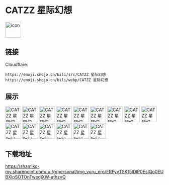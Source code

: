 # CATZZ 星际幻想
<img src="https://emoji.shojo.cn/bili/src/CATZZ 星际幻想/icon.png" width="50" height="50" alt="icon">

## 链接
Cloudflare:
```
https://emoji.shojo.cn/bili/src/CATZZ 星际幻想
https://emoji.shojo.cn/bili/webp/CATZZ 星际幻想
```
## 展示
<img src="https://emoji.shojo.cn/bili/src/CATZZ 星际幻想/CATZZ 星际幻想-你真棒.png" width="50" height="50" alt="CATZZ 星际幻想-你真棒">
<img src="https://emoji.shojo.cn/bili/src/CATZZ 星际幻想/CATZZ 星际幻想-偷看.png" width="50" height="50" alt="CATZZ 星际幻想-偷看">
<img src="https://emoji.shojo.cn/bili/src/CATZZ 星际幻想/CATZZ 星际幻想-受伤.png" width="50" height="50" alt="CATZZ 星际幻想-受伤">
<img src="https://emoji.shojo.cn/bili/src/CATZZ 星际幻想/CATZZ 星际幻想-无语.png" width="50" height="50" alt="CATZZ 星际幻想-无语">
<img src="https://emoji.shojo.cn/bili/src/CATZZ 星际幻想/CATZZ 星际幻想-摸鱼.png" width="50" height="50" alt="CATZZ 星际幻想-摸鱼">
<img src="https://emoji.shojo.cn/bili/src/CATZZ 星际幻想/CATZZ 星际幻想-悟了.png" width="50" height="50" alt="CATZZ 星际幻想-悟了">
<img src="https://emoji.shojo.cn/bili/src/CATZZ 星际幻想/CATZZ 星际幻想-慕了慕了.png" width="50" height="50" alt="CATZZ 星际幻想-慕了慕了">
<img src="https://emoji.shojo.cn/bili/src/CATZZ 星际幻想/CATZZ 星际幻想-妈妈.png" width="50" height="50" alt="CATZZ 星际幻想-妈妈">
<img src="https://emoji.shojo.cn/bili/src/CATZZ 星际幻想/CATZZ 星际幻想-记仇.png" width="50" height="50" alt="CATZZ 星际幻想-记仇">
<img src="https://emoji.shojo.cn/bili/src/CATZZ 星际幻想/CATZZ 星际幻想-挥手.png" width="50" height="50" alt="CATZZ 星际幻想-挥手">
<img src="https://emoji.shojo.cn/bili/src/CATZZ 星际幻想/CATZZ 星际幻想-自闭.png" width="50" height="50" alt="CATZZ 星际幻想-自闭">
<img src="https://emoji.shojo.cn/bili/src/CATZZ 星际幻想/CATZZ 星际幻想-送你花花.png" width="50" height="50" alt="CATZZ 星际幻想-送你花花">
<img src="https://emoji.shojo.cn/bili/src/CATZZ 星际幻想/CATZZ 星际幻想-震惊一整年.png" width="50" height="50" alt="CATZZ 星际幻想-震惊一整年">
<img src="https://emoji.shojo.cn/bili/src/CATZZ 星际幻想/CATZZ 星际幻想-累了.png" width="50" height="50" alt="CATZZ 星际幻想-累了">
<img src="https://emoji.shojo.cn/bili/src/CATZZ 星际幻想/CATZZ 星际幻想-润了.png" width="50" height="50" alt="CATZZ 星际幻想-润了">

## 下载地址

https://shamiko-my.sharepoint.com/:u:/g/personal/img_yuru_pro/ERFyvTSKf5lDlP0EsIQo0EUBXlpSOTOnTwedjXW-athzvQ